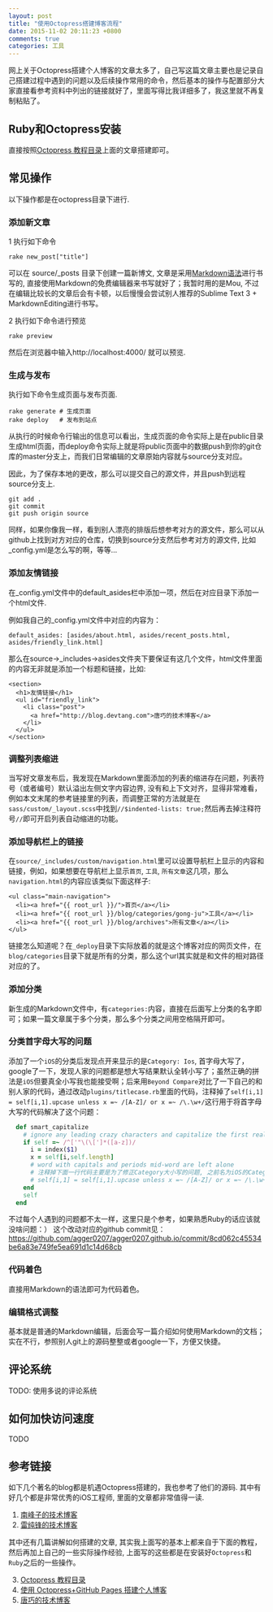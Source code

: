 ```yaml
---
layout: post
title: "使用Octopress搭建博客流程"
date: 2015-11-02 20:11:23 +0800
comments: true
categories: 工具
---
```



网上关于Octopress搭建个人博客的文章太多了，自己写这篇文章主要也是记录自己搭建过程中遇到的问题以及后续操作常用的命令，然后基本的操作与配置部分大家直接看参考资料中列出的链接就好了，里面写得比我详细多了，我这里就不再复制粘贴了。

## Ruby和Octopress安装

直接按照[Octopress 教程目录](http://shengmingzhiqing.com/blog/octopress-tutorials-toc.html/)上面的文章搭建即可。

## 常见操作

以下操作都是在octopress目录下进行.

### 添加新文章
1 执行如下命令

	rake new_post["title"] 
	
可以在 source/_posts 目录下创建一篇新博文, 文章是采用[Markdown语法](http://wowubuntu.com/markdown/)进行书写的, 直接使用Markdown的免费编辑器来书写就好了；我暂时用的是Mou, 不过在编辑比较长的文章后会有卡顿，以后慢慢会尝试别人推荐的Sublime Text 3 + MarkdownEditing进行书写。

2 执行如下命令进行预览

	rake preview 

然后在浏览器中输入http://localhost:4000/ 就可以预览.
	
### 生成与发布
执行如下命令生成页面与发布页面.
	
	rake generate # 生成页面
	rake deploy	  # 发布到站点
	
从执行的时候命令行输出的信息可以看出，生成页面的命令实际上是在public目录生成html页面，而deploy命令实际上就是将public页面中的数据push到你的git仓库的master分支上，而我们日常编辑的文章原始内容就与source分支对应。

因此，为了保存本地的更改，那么可以提交自己的源文件，并且push到远程source分支上.

	git add .
	git commit
	git push origin source

同样，如果你像我一样，看到别人漂亮的排版后想参考对方的源文件，那么可以从github上找到对方对应的仓库，切换到source分支然后参考对方的源文件, 比如_config.yml是怎么写的啊，等等...

### 添加友情链接
在_config.yml文件中的default_asides栏中添加一项，然后在对应目录下添加一个html文件.

例如我自己的_config.yml文件中对应的内容为：

	default_asides: [asides/about.html, asides/recent_posts.html, asides/friendly_link.html]

那么在source->_includes->asides文件夹下要保证有这几个文件，html文件里面的内容无非就是添加一个标题和链接，比如:

	<section>
	  <h1>友情链接</h1>
	  <ul id="friendly_link">
	    <li class="post">
	      <a href="http://blog.devtang.com">唐巧的技术博客</a>
	    </li>
	  </ul>
	</section>

### 调整列表缩进
当写好文章发布后，我发现在Markdown里面添加的列表的缩进存在问题，列表符号（或者编号）默认溢出左侧文字内容边界, 没有和上下文对齐，显得非常难看，例如本文末尾的参考链接里的列表，而调整正常的方法就是在`sass/custom/_layout.scss`中找到`//$indented-lists: true;`然后再去掉注释符号`//`即可开启列表自动缩进的功能。

### 添加导航栏上的链接
在`source/_includes/custom/navigation.html`里可以设置导航栏上显示的内容和链接，例如，如果想要在导航栏上显示`首页`, `工具`, `所有文章`这几项，那么`navigation.html`的内容应该类似下面这样子:

	<ul class="main-navigation">
	  <li><a href="{{ root_url }}/">首页</a></li>
	  <li><a href="{{ root_url }}/blog/categories/gong-ju">工具</a></li>
	  <li><a href="{{ root_url }}/blog/archives">所有文章</a></li>
	</ul>

链接怎么知道呢？在`_deploy`目录下实际放着的就是这个博客对应的网页文件，在`blog/categories`目录下就是所有的分类，那么这个url其实就是和文件的相对路径对应的了。

### 添加分类
新生成的Markdown文件中，有`categories:`内容，直接在后面写上分类的名字即可；如果一篇文章属于多个分类，那么多个分类之间用空格隔开即可。

### 分类首字母大写的问题
添加了一个`iOS`的分类后发现点开来显示的是`Category: Ios`, 首字母大写了，google了一下，发现人家的问题都是想大写结果默认全转小写了；虽然正确的拼法是`iOS`但要真全小写我也能接受啊；后来用`Beyond Compare`对比了一下自己的和别人家的代码，通过改动`plugins/titlecase.rb`里面的代码，注释掉了`self[i,1] = self[i,1].upcase unless x =~ /[A-Z]/ or x =~ /\.\w+/`这行用于将首字母大写的代码解决了这个问题：

```Ruby
  def smart_capitalize
    # ignore any leading crazy characters and capitalize the first real character
    if self =~ /^['"\(\[']*([a-z])/
      i = index($1)
      x = self[i,self.length]
      # word with capitals and periods mid-word are left alone
      # 注释掉下面一行代码主要是为了修正Category大小写的问题, 之前名为iOS的Category大小写总是错误的显示为Ios
      # self[i,1] = self[i,1].upcase unless x =~ /[A-Z]/ or x =~ /\.\w+/
    end
    self
  end
```  

不过每个人遇到的问题都不太一样，这里只是个参考，如果熟悉Ruby的话应该就没啥问题：）
这个改动对应的github commit见：https://github.com/agger0207/agger0207.github.io/commit/8cd062c45534be6a83e749fe5ea691d1c14d68cb

### 代码着色
直接用Markdown的语法即可为代码着色。

### 编辑格式调整
基本就是普通的Markdown编辑，后面会写一篇介绍如何使用Markdown的文档；实在不行，参照别人git上的源码整整或者google一下，方便又快捷。

## 评论系统
TODO: 使用多说的评论系统

## 如何加快访问速度
TODO

## 参考链接
如下几个著名的blog都是机遇Octopress搭建的，我也参考了他们的源码. 其中有好几个都是非常优秀的iOS工程师, 里面的文章都非常值得一读.

1. [南峰子的技术博客](http://southpeak.github.io/)   
2. [雷纯锋的技术博客](http://blog.leichunfeng.com/)

其中还有几篇讲解如何搭建的文章, 其实我上面写的基本上都来自于下面的教程，然后再加上自己的一些实际操作经验, 上面写的这些都是在安装好`Octopress`和`Ruby`之后的一些操作。

3. [Octopress 教程目录](http://shengmingzhiqing.com/blog/octopress-tutorials-toc.html/)  
4. [使用 Octopress+GitHub Pages 搭建个人博客](http://blog.leichunfeng.com/blog/2014/11/11/use-octopress-plus-github-pages-to-setup-a-personal-blog/)     
5. [唐巧的技术博客](http://blog.devtang.com/blog/2012/02/10/setup-blog-based-on-github/)